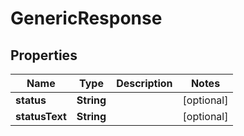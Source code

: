 # GenericResponse

## Properties
Name | Type | Description | Notes
------------ | ------------- | ------------- | -------------
**status** | **String** |  |  [optional]
**statusText** | **String** |  |  [optional]
